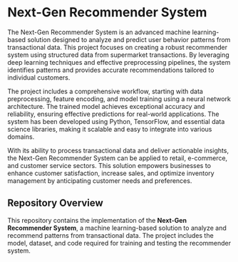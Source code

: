 # Next-Gen Recommender System
The Next-Gen Recommender System is an advanced machine learning-based solution designed to analyze and predict user behavior patterns from transactional data. This project focuses on creating a robust recommender system using structured data from supermarket transactions. By leveraging deep learning techniques and effective preprocessing pipelines, the system identifies patterns and provides accurate recommendations tailored to individual customers.

The project includes a comprehensive workflow, starting with data preprocessing, feature encoding, and model training using a neural network architecture. The trained model achieves exceptional accuracy and reliability, ensuring effective predictions for real-world applications. The system has been developed using Python, TensorFlow, and essential data science libraries, making it scalable and easy to integrate into various domains.

With its ability to process transactional data and deliver actionable insights, the Next-Gen Recommender System can be applied to retail, e-commerce, and customer service sectors. This solution empowers businesses to enhance customer satisfaction, increase sales, and optimize inventory management by anticipating customer needs and preferences.
## Repository Overview

This repository contains the implementation of the **Next-Gen Recommender System**, a machine learning-based solution to analyze and recommend patterns from transactional data. The project includes the model, dataset, and code required for training and testing the recommender system.





